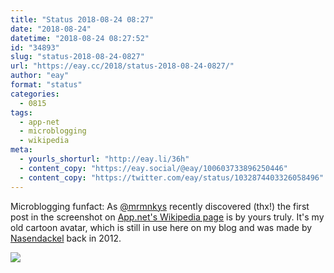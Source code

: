 ```yaml
---
title: "Status 2018-08-24 08:27"
date: "2018-08-24"
datetime: "2018-08-24 08:27:52"
id: "34893"
slug: "status-2018-08-24-0827"
url: "https://eay.cc/2018/status-2018-08-24-0827/"
author: "eay"
format: "status"
categories:
  - 0815
tags:
  - app-net
  - microblogging
  - wikipedia
meta:
  - yourls_shorturl: "http://eay.li/36h"
  - content_copy: "https://eay.social/@eay/100603733896250446"
  - content_copy: "https://twitter.com/eay/status/1032874403326058496"
---
```


Microblogging funfact: As [@mrmnkys](https://twitter.com/mrmnkys) recently discovered (thx!) the first post in the screenshot on [App.net's Wikipedia page](https://en.wikipedia.org/wiki/App.net) is by yours truly. It's my old cartoon avatar, which is still in use here on my blog and was made by [Nasendackel](https://www.nasendackel.de/) back in 2012.

![](https://eay.cc/uploads/2018/app-net-wikipedia.png)
